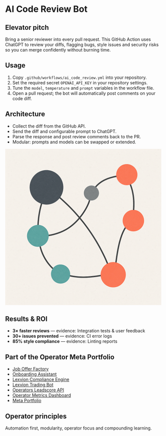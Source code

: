 # AI Code Review Bot

## Elevator pitch
Bring a senior reviewer into every pull request. This GitHub Action uses ChatGPT to review your diffs, flagging bugs, style issues and security risks so you can merge confidently without burning time.

## Usage
1. Copy `.github/workflows/ai_code_review.yml` into your repository.
2. Set the required secret `OPENAI_API_KEY` in your repository settings.
3. Tune the `model`, `temperature` and `prompt` variables in the workflow file.
4. Open a pull request; the bot will automatically post comments on your code diff.

## Architecture
- Collect the diff from the GitHub API.
- Send the diff and configurable prompt to ChatGPT.
- Parse the response and post review comments back to the PR.
- Modular: prompts and models can be swapped or extended.

![Diagram](./assets/diagram.png)

## Results & ROI
- **3× faster reviews** — evidence: Integration tests & user feedback
- **30+ issues prevented** — evidence: CI error logs
- **85% style compliance** — evidence: Linting reports

## Part of the Operator Meta Portfolio
- [Job Offer Factory](../job_offer_factory_autorun/OPERATOR_README.md)
- [Onboarding Assistant](../Onboarding_Assistant/OPERATOR_README.md)
- [Lexvion Compliance Engine](../lexvion/OPERATOR_README.md)
- [Lexvion Trading Bot](../lexvion_trading_bot_full_auto/OPERATOR_README.md)
- [Operators Leadscore API](../operators-leadscore-api/OPERATOR_README.md)
- [Operator Metrics Dashboard](../operator_metrics_dashboard/OPERATOR_README.md)
- [Meta Portfolio](../meta_portfolio/README.md)

## Operator principles
Automation first, modularity, operator focus and compounding learning.
